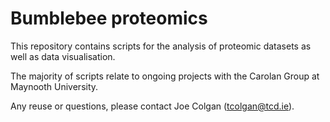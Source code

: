 # Bumblebee proteomics
This repository contains scripts for the analysis of proteomic datasets as well as data visualisation.  

The majority of scripts relate to ongoing projects with the Carolan Group at Maynooth University.  

Any reuse or questions, please contact Joe Colgan (tcolgan@tcd.ie).  

